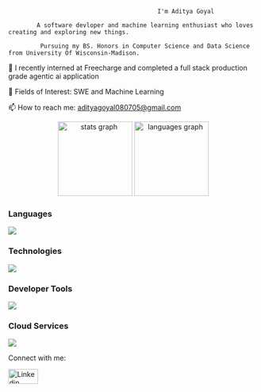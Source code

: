                                               I'm Aditya Goyal
                                      
            A software devloper and machine learning enthusiast who loves creating and exploring new things.

             Pursuing my BS. Honors in Computer Science and Data Science from University Of Wisconsin-Madison.


🔭 I recently interned at Freecharge and completed a full stack production grade agentic ai application

🌱 Fields of Interest: SWE and Machine Learning

📫 How to reach me: adityagoyal080705@gmail.com


<div align="center">
  <img src="https://github-readme-stats.vercel.app/api?username=AdiistheGoat&hide_title=false&hide_rank=false&show_icons=true&include_all_commits=true&count_private=true&disable_animations=false&theme=dracula&locale=en&hide_border=false" height="150" alt="stats graph"  />
  <img src="https://github-readme-stats.vercel.app/api/top-langs?username=AdiistheGoat&locale=en&hide_title=false&layout=compact&card_width=320&langs_count=5&theme=dracula&hide_border=false" height="150" alt="languages graph"  />
</div>


<h3>Languages</h3>
<p>
  <a href="https://skillicons.dev">
    <img src="https://skillicons.dev/icons?i=python,java,html,css,mysql" />
  </a>
</p>

<h3>Technologies</h3>
<p>
  <a href="https://skillicons.dev">
    <img src="https://skillicons.dev/icons?i=sklearn,pytorch,flask,fastapi,redis,kafka,opencv,postgres,sqlite" />
  </a>
</p>

<h3>Developer Tools</h3>
<p>
  <a href="https://skillicons.dev">
    <img src="https://skillicons.dev/icons?i=vscode,postman,docker,github,eclipse,anaconda&theme=dark" />
  </a>
</p>

<h3>Cloud Services</h3>
<p>
  <a href="https://skillicons.dev">
    <img src="https://skillicons.dev/icons?i=aws,gcp&theme=dark" />
  </a>
</p>

Connect with me:

[<img src="https://raw.githubusercontent.com/rahuldkjain/github-profile-readme-generator/master/src/images/icons/Social/linked-in-alt.svg" alt="Linkedin" width="60" height="30">
](https://www.linkedin.com/in/aditya-goyal-aa0288213/)
